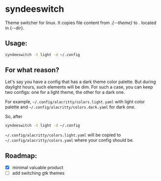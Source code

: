 # syndeeswitch
Theme switcher for linux. It copies file content from *.{--theme}* to *.* located in {--dir}.

## Usage:
```bash
syndeeswitch -t light -d ~/.config
```

## For what reason?
Let's say you have a config that has a dark theme color palette. 
But during daylight hours, such elements will be dim. 
For such a case, you can keep two configs: one for a light theme, the other for a dark one.

For example, `~/.config/alacritty/colors.light.yaml` with light color palette and `~/.config/alacritty/colors.dark.yaml` for dark one.

So, after
```bash
syndeeswitch -t light -d ~/.config
```

`~/.config/alacritty/colors.light.yaml` will be copied to `~/.config/alacritty/colors.yaml` where your config should be.

## Roadmap:
- [X] minimal valuable product
- [ ] add switching gtk themes
